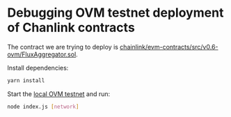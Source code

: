 # Debugging OVM testnet deployment of Chanlink contracts

The contract we are trying to deploy is [chainlink/evm-contracts/src/v0.6-ovm/FluxAggregator.sol](https://github.com/smartcontractkit/chainlink/blob/feature/ovm-v10/contracts/evm-contracts/src/v0.6-ovm/FluxAggregator.sol).

Install dependencies:

```bash
yarn install
```

Start the [local OVM testnet](https://github.com/ethereum-optimism/optimism-integration) and run:

```bash
node index.js [network]
```
